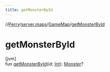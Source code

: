 ```yaml
---
title: getMonsterById
---
```

//[Perry](../../../index.html)/[server.maps](../index.html)/[GameMap](index.html)/[getMonsterById](get-monster-by-id.html)



# getMonsterById



[jvm]\
fun [getMonsterById](get-monster-by-id.html)(id: [Int](https://kotlinlang.org/api/latest/jvm/stdlib/kotlin/-int/index.html)): [Monster](../../server.life/-monster/index.html)?




